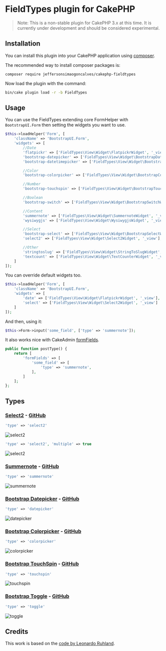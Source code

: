 # FieldTypes plugin for CakePHP

> Note: This is a non-stable plugin for CakePHP 3.x at this time. It is currently under development and should be
considered experimental.

## Installation

You can install this plugin into your CakePHP application using [composer](http://getcomposer.org).

The recommended way to install composer packages is:

```
composer require jeffersonsimaogoncalves/cakephp-fieldtypes
```

Now load the plugin with the command:

```sh
bin/cake plugin load -r -b FieldTypes
```

## Usage

You can use the FieldTypes extending core FormHelper with `BootstrapUI.Form`
then setting the widgets you want to use.

```php
$this->loadHelper('Form', [
    'className' => 'BootstrapUI.Form',
    'widgets' => [
        //Date
        'flatpickr' => ['FieldTypes\View\Widget\FlatpickrWidget', '_view'],
        'bootstrap-datepicker' => ['FieldTypes\View\Widget\BootstrapDatepickerWidget', '_view'],
        'bootstrap-datetimepicker' => ['FieldTypes\View\Widget\BootstrapDatetimepickerWidget', '_view'],

        //Color
        'bootstrap-colorpicker' => ['FieldTypes\View\Widget\BootstrapColorpickerWidget', '_view'],

        //Number
        'bootstrap-touchspin' => ['FieldTypes\View\Widget\BootstrapTouchspinWidget', '_view'],

        //Boolean
        'bootstrap-switch' => ['FieldTypes\View\Widget\BootstrapSwitchWidget', '_view'],

        //Content
        'summernote' => ['FieldTypes\View\Widget\SummernoteWidget', '_view'],
        'wysiwygjs' => ['FieldTypes\View\Widget\WysiwygjsWidget', '_view'],

        //Select
        'bootstrap-select' => ['FieldTypes\View\Widget\BootstrapSelectWidget', '_view'],
        'select2' => ['FieldTypes\View\Widget\Select2Widget', '_view'],

        //Other
        'stringtoslug' => ['FieldTypes\View\Widget\StringToSlugWidget', '_view'],
        'textcount' => ['FieldTypes\View\Widget\TextCounterWidget', '_view'],
    ]
]);
```


You can override default widgets too.

```php
$this->loadHelper('Form', [
    'className' => 'BootstrapUI.Form',
    'widgets' => [
        'date' => ['FieldTypes\View\Widget\FlatpickrWidget', '_view'],
        'select' => ['FieldTypes\View\Widget\Select2Widget', '_view']
    ]
]);
```



And then, using it:
```php
$this->Form->input('some_field', ['type' => 'summernote']);
```
It also works nice with CakeAdmin [formFields](http://cakemanager.org/docs/cakeadmin/1.0/tutorials-and-examples/adding-posttypes/#formfields).

```php
public function postType() {
	return [
		'formFields' => [
			'some_field' => [
				'type' => 'summernote',
			],
		]
	];
};
```

## Types

### [Select2](https://select2.github.io/) - [GitHub](https://github.com/select2/select2)
```php
'type' => 'select2'
```
![select2](http://leoruhland.github.io/cakephp-fieldtypes/images/ex-select2.png)

```php
'type' => 'select2', 'multiple' => true
```
![select2](http://leoruhland.github.io/cakephp-fieldtypes/images/ex-select2-multiple.png)

### [Summernote](http://summernote.org/) - [GitHub](https://github.com/summernote/summernote)

```php
'type' => 'summernote'
```
![summernote](http://leoruhland.github.io/cakephp-fieldtypes/images/ex-summernote.png)

### [Bootstrap Datepicker](http://eternicode.github.io/bootstrap-datepicker/) - [GitHub](https://github.com/eternicode/bootstrap-datepicker)

```php
'type' => 'datepicker'
```
![datepicker](http://leoruhland.github.io/cakephp-fieldtypes/images/ex-datepicker.png)

### [Bootstrap Colorpicker](http://mjolnic.com/bootstrap-colorpicker/) - [GitHub](https://github.com/mjolnic/bootstrap-colorpicker/)

```php
'type' => 'colorpicker'
```
![colorpicker](http://leoruhland.github.io/cakephp-fieldtypes/images/ex-colorpicker.png)

### [Bootstrap TouchSpin](http://www.virtuosoft.eu/code/bootstrap-touchspin/) - [GitHub](https://github.com/istvan-ujjmeszaros/bootstrap-touchspin)

```php
'type' => 'touchspin'
```
![touchspin](http://leoruhland.github.io/cakephp-fieldtypes/images/ex-touchspin.png)

### [Bootstrap Toggle](http://www.bootstraptoggle.com/) - [GitHub](https://github.com/minhur/bootstrap-toggle/)

```php
'type' => 'toggle'
```
![toggle](http://leoruhland.github.io/cakephp-fieldtypes/images/ex-toggle.png)


## Credits

This work is based on the [code by Leonardo Ruhland](https://github.com/leoruhland/cakephp-fieldtypes).
